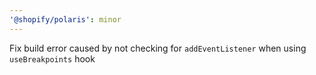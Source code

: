 ```yaml
---
'@shopify/polaris': minor
---
```


Fix build error caused by not checking for `addEventListener` when using `useBreakpoints` hook
